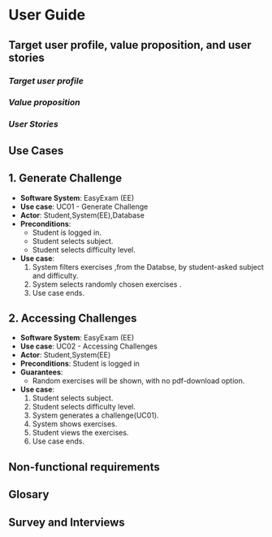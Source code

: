 # **User Guide**

## **Target user profile, value proposition, and user stories**

### ***Target user profile***

### ***Value proposition***

### ***User Stories***



## **Use Cases**

## 1. Generate Challenge

* **Software System**: EasyExam (EE)
* **Use case**: UC01 - Generate Challenge
* **Actor**: Student,System(EE),Database
* **Preconditions**: 
    * Student is logged in. 
    * Student selects subject.
    * Student selects difficulty level.
* **Use case**:
    1. System filters exercises ,from the Databse,  by  student-asked subject and difficulty.
    2. System selects randomly chosen exercises .
    3. Use case ends.


## 2. Accessing Challenges
* **Software System**: EasyExam (EE)
* **Use case**: UC02 - Accessing Challenges
* **Actor**: Student,System(EE)
* **Preconditions**: Student is logged in 
* **Guarantees**:
    * Random exercises will be shown, with no pdf-download option.
* **Use case**:
    1. Student selects subject.
    2. Student selects difficulty level.
    3. System generates a challenge(UC01).
    3. System shows exercises.
    5. Student views the exercises.
    6. Use case ends.

## **Non-functional requirements**

## **Glosary**

## **Survey and Interviews**

